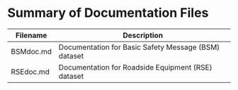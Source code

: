 # Summary of Documentation Files
|Filename|Description|
|--------|-----------|
|BSMdoc.md|Documentation for Basic Safety Message (BSM) dataset|
|RSEdoc.md|Documentation for Roadside Equipment (RSE) dataset|
